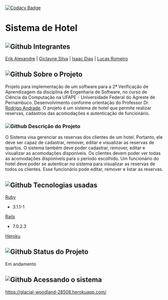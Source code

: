 [![Codacy Badge](https://app.codacy.com/project/badge/Grade/a58369af0a794b3cbede0921597f68ca?branch=main)](https://www.codacy.com?utm_source=github.com&amp;utm_medium=referral&amp;utm_content=giclayne/sistema-hotel&amp;utm_campaign=Badge_Grade)

# Sistema de Hotel

## ![Github](https://github.githubassets.com/images/icons/emoji/octocat.png) Integrantes

[Erik Alexandre](https://github.com/Alexandre1erik) | [Giclayne Silva](https://github.com/giclayne) | [Isaac Dias](https://github.com/diasisaac) | [Lucas Romeiro](https://github.com/lucas-romeiro)

## ![Github](https://github.githubassets.com/images/icons/emoji/unicode/1f4c3.png) Sobre o Projeto

Projeto para implementação de um software para a 2ª Verificação de Aprendizagem da disciplina de Engenharia de Software, no curso de Ciência da Computação na UFAPE - Universidade Federal do Agreste de Pernambuco. Desenvolvimento conforme orientação do Professor Dr. [Rodrigo Andrade](https://github.com/rcaa).
O projeto é um sistema de hotel que permite realizar reservas, cadastros das acomodações e autenticação de funcionário.

### ![Github](https://github.githubassets.com/images/icons/emoji/unicode/1f4cd.png) Descrição do Projeto

O Sistema visa gerenciar as reservas dos clientes de um hotel. Portanto, ele deve ser capaz de cadastrar, remover, editar e visualizar as reservas de quartos. O sistema também deve poder cadastrar, remover, editar e visualizar as acomodações disponíveis. Os clientes devem poder ver todas as acomodações disponíveis para o período escolhido. Um funcionário do hotel deve poder se autenticar no sistema para visualizar as reservas de todos os clientes. Esse funcionário pode editar, remover e listar as reservas.

## ![Github](https://github.githubassets.com/images/icons/emoji/unicode/1f6e0.png) Tecnologias usadas

[Ruby](https://www.ruby-lang.org/pt/)
- 3.1.1-1

[Rails](https://rubyonrails.org)
- 7.0.2.3

[Heroku](https://www.heroku.com)

## ![Github](https://github.githubassets.com/images/icons/emoji/unicode/1f6a7.png) Status do Projeto

Em andamento

## ![Github](https://github.githubassets.com/images/icons/emoji/unicode/2328.png) Acessando o sistema

https://glacial-woodland-28508.herokuapp.com/
